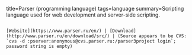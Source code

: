 title=Parser (programming language)
tags=language
summary=Scripting language used for web development and server-side scripting.
~~~~~~

[Website](https://www.parser.ru/en/) | [Download](http://www.parser.ru/en/download/src/) | (Source appears to be CVS: `cvs -d :pserver:anonymous@cvs.parser.ru:/parser3project login`; password string is empty)

